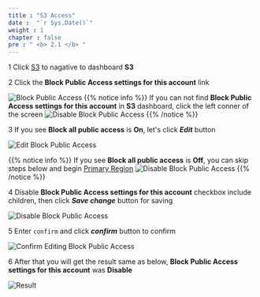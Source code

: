 ```yaml
---
title : "S3 Access"
date :  "`r Sys.Date()`" 
weight : 1 
chapter : false
pre : " <b> 2.1 </b> "
---
```


 1 Click [S3](https://console.aws.amazon.com/s3/home?region=ap-southeast-1#/) to nagative to dashboard **S3**

2 Click the **Block Public Access settings for this account** link

 ![Block Public Access](../../images/2.prerequisites/2_BlockPublicAccess.png?width=90pc)
  {{% notice info %}}
   If you can not find  **Block Public Access settings for this account** in **S3** dashboard, click the left conner of the screen
  ![Disable Block Public Access](../../images/2.prerequisites/1_Note.png?width=90pc)
 {{% /notice %}}

3 If you see  **Block all public access** is **On**, let's click ***Edit*** button

 ![Edit Block Public Access](../../images/2.prerequisites/3_1_BPA.png?width=90pc)

 {{% notice info %}}
  If you see  **Block all public access** is **Off**, you can skip steps below and begin [Primary Region](../2.2-primaryregion/)
  ![Disable Block Public Access](../../images/2.prerequisites/3_BPAD.png?width=90pc)
 {{% /notice %}}

4 Disable **Block Public Access settings for this account**  checkbox include children, then click ***Save change*** button for saving

 ![Disable Block Public Access](../../images/2.prerequisites/4_BPAEnable.png?width=90pc)

5 Enter ``confirm`` and click ***confirm*** button to confirm

 ![Confirm Editing Block Public Access](../../images/2.prerequisites/6_ConfirmBPA.png?width=90pc)

6 After that you will get the result same as below, **Block Public Access settings for this account** was **Disable**

 ![Result](../../images/2.prerequisites/7_Result.png?width=90pc)